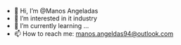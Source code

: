- 👋 Hi, I’m @Manos Angeladas
- 👀 I’m interested in it industry
- 🌱 I’m currently learning ...
- 📫 How to reach me: manos.angeldas94@outlook.com
